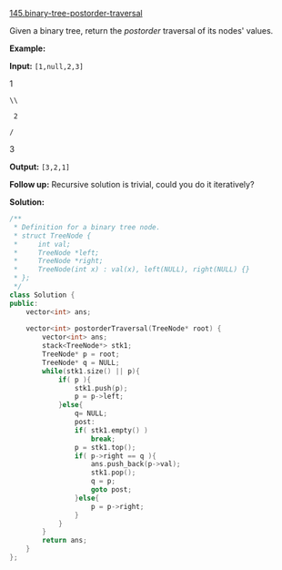 [145.binary-tree-postorder-traversal](https://leetcode.com/problems/binary-tree-postorder-traversal/)  

Given a binary tree, return the _postorder_ traversal of its nodes' values.

**Example:**

  
**Input:** `[1,null,2,3]`
  
   1
  
    \\
  
     2
  
    /
  
   3
  

  
**Output:** `[3,2,1]`
  

**Follow up:** Recursive solution is trivial, could you do it iteratively?  



**Solution:**  

```cpp
/**
 * Definition for a binary tree node.
 * struct TreeNode {
 *     int val;
 *     TreeNode *left;
 *     TreeNode *right;
 *     TreeNode(int x) : val(x), left(NULL), right(NULL) {}
 * };
 */
class Solution {
public:
    vector<int> ans;
    
    vector<int> postorderTraversal(TreeNode* root) {
        vector<int> ans;
        stack<TreeNode*> stk1;
        TreeNode* p = root;
        TreeNode* q = NULL;
        while(stk1.size() || p){
            if( p ){
                stk1.push(p);
                p = p->left;
            }else{
                q= NULL;
                post:
                if( stk1.empty() )
                    break;
                p = stk1.top();
                if( p->right == q ){
                    ans.push_back(p->val);
                    stk1.pop();
                    q = p;
                    goto post;
                }else{
                    p = p->right;
                }
            }
        }
        return ans;
    }
};
```
      